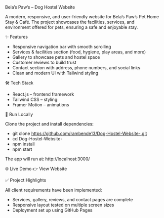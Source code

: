 Bela’s Paw’s – Dog Hostel Website

A modern, responsive, and user-friendly website for Bela’s Paw’s Pet Home Stay & Café.
The project showcases the facilities, services, and environment offered for pets, ensuring a safe and enjoyable stay.

✨ Features

- Responsive navigation bar with smooth scrolling
- Services & facilities section (food, hygiene, play areas, and more)
- Gallery to showcase pets and hostel space
- Customer reviews to build trust
- Contact section with address, phone numbers, and social links
- Clean and modern UI with Tailwind styling

🛠 Tech Stack
- React.js – frontend framework
- Tailwind CSS – styling
- Framer Motion – animations

🚀 Run Locally

Clone the project and install dependencies:

- git clone https://github.com/rambende13/Dog-Hostel-Website-.git
- cd Dog-Hostel-Website-
- npm install
- npm start


The app will run at: http://localhost:3000/

🌐 Live Demo
👉 View Website

✅ Project Highlights

All client requirements have been implemented:
- Services, gallery, reviews, and contact pages are complete
- Responsive layout tested on multiple screen sizes
- Deployment set up using GitHub Pages
